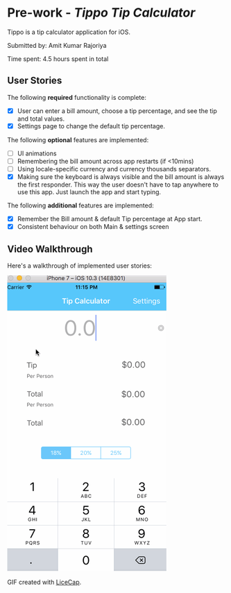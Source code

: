 # Pre-work - *Tippo Tip Calculator*

Tippo is a tip calculator application for iOS.

Submitted by: Amit Kumar Rajoriya

Time spent: 4.5 hours spent in total

## User Stories

The following **required** functionality is complete:

* [x] User can enter a bill amount, choose a tip percentage, and see the tip and total values.
* [x] Settings page to change the default tip percentage.

The following **optional** features are implemented:
* [ ] UI animations
* [ ] Remembering the bill amount across app restarts (if <10mins)
* [ ] Using locale-specific currency and currency thousands separators.
* [x] Making sure the keyboard is always visible and the bill amount is always the first responder. This way the user doesn't have to tap anywhere to use this app. Just launch the app and start typing.

The following **additional** features are implemented:

- [x] Remember the Bill amount & default Tip percentage at App start.
- [x] Consistent behaviour on both Main & settings screen

## Video Walkthrough 

Here's a walkthrough of implemented user stories:

![Walkthrough of ios_tip_calculator](https://github.com/amitr1983/Tippo/blob/master/screenshot/ios_tip_calculator.gif)

GIF created with [LiceCap](http://www.cockos.com/licecap/).

